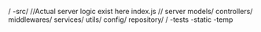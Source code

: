 /
    -src/ //Actual server logic exist here
        index.js // server
        models/
        controllers/
        middlewares/
        services/
        utils/
        config/
        repository/
/
    -tests
    -static
    -temp